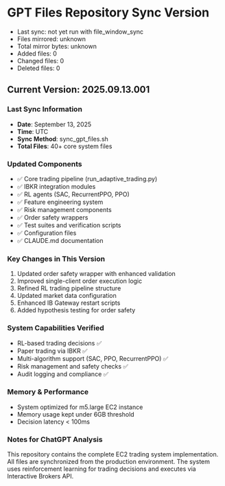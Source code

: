 # GPT Files Repository Sync Version

<!-- SYNC METADATA START -->
- Last sync: not yet run with file_window_sync
- Files mirrored: unknown
- Total mirror bytes: unknown
- Added files: 0
- Changed files: 0
- Deleted files: 0
<!-- SYNC METADATA END -->

## Current Version: 2025.09.13.001

### Last Sync Information
- **Date**: September 13, 2025
- **Time**: UTC
- **Sync Method**: sync_gpt_files.sh
- **Total Files**: 40+ core system files

### Updated Components
- ✅ Core trading pipeline (run_adaptive_trading.py)
- ✅ IBKR integration modules
- ✅ RL agents (SAC, RecurrentPPO, PPO)
- ✅ Feature engineering system
- ✅ Risk management components
- ✅ Order safety wrappers
- ✅ Test suites and verification scripts
- ✅ Configuration files
- ✅ CLAUDE.md documentation

### Key Changes in This Version
1. Updated order safety wrapper with enhanced validation
2. Improved single-client order execution logic
3. Refined RL trading pipeline structure
4. Updated market data configuration
5. Enhanced IB Gateway restart scripts
6. Added hypothesis testing for order safety

### System Capabilities Verified
- RL-based trading decisions ✅
- Paper trading via IBKR ✅
- Multi-algorithm support (SAC, PPO, RecurrentPPO) ✅
- Risk management and safety checks ✅
- Audit logging and compliance ✅

### Memory & Performance
- System optimized for m5.large EC2 instance
- Memory usage kept under 6GB threshold
- Decision latency < 100ms

### Notes for ChatGPT Analysis
This repository contains the complete EC2 trading system implementation.
All files are synchronized from the production environment.
The system uses reinforcement learning for trading decisions and executes via Interactive Brokers API.
